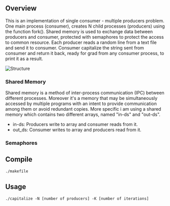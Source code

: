 ## Overview

This is an implementation of single consumer - multiple producers problem. One main process (consumer), creates N child processes (producers) using the function fork(). Shared memory is used to exchange data between producers and consumer, protected with semaphores to protect the access to common resource. Each producer reads a random line from a text file and send it to consumer. Consumer capitalize the string sent from consumer and return it back, ready for grad from any consumer process, to print it as a result.

![Structure](https://github.com/chanioxaris/Processes-SharedMemory-Semaphores/blob/master/img/figure.png)


### Shared Memory

Shared memory is a method of inter-process communication (IPC) between different processes. Moreover it's a memory that may be simultaneously accessed by multiple programs with an intent to provide communication among them or avoid redundant copies. More specific i am using a shared memory which contains two different arrays, named "in-ds" and "out-ds".

- in-ds: Producers write to array and consumer reads from it.
- out_ds: Consumer writes to array and producers read from it.




### Semaphores




## Compile

`./makefile`

## Usage

`./capitalize -N [number of producers] -K [number of iterations]`
